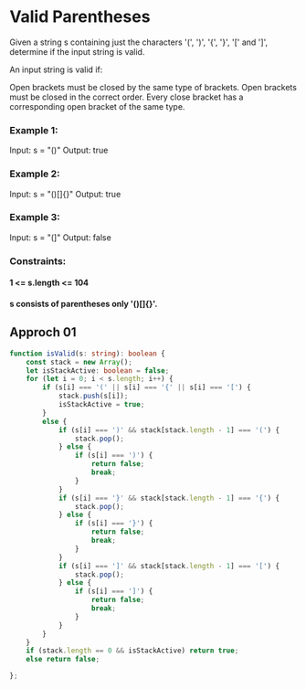 # Valid Parentheses
Given a string s containing just the characters '(', ')', '{', '}', '[' and ']', determine if the input string is valid.

An input string is valid if:

Open brackets must be closed by the same type of brackets.
Open brackets must be closed in the correct order.
Every close bracket has a corresponding open bracket of the same type.
 
### Example 1:

Input: s = "()"
Output: true
### Example 2:

Input: s = "()[]{}"
Output: true
### Example 3:

Input: s = "(]"
Output: false
 
### Constraints:

#### 1 <= s.length <= 104
#### s consists of parentheses only '()[]{}'.

## Approch 01
```ts
function isValid(s: string): boolean {
    const stack = new Array();
    let isStackActive: boolean = false;
    for (let i = 0; i < s.length; i++) {
        if (s[i] === '(' || s[i] === '{' || s[i] === '[') {
            stack.push(s[i]);
            isStackActive = true;
        }
        else {
            if (s[i] === ')' && stack[stack.length - 1] === '(') {
                stack.pop();
            } else {
                if (s[i] === ')') {
                    return false;
                    break;
                }
            }
            if (s[i] === '}' && stack[stack.length - 1] === '{') {
                stack.pop();
            } else {
                if (s[i] === '}') {
                    return false;
                    break;
                }
            }
            if (s[i] === ']' && stack[stack.length - 1] === '[') {
                stack.pop();
            } else {
                if (s[i] === ']') {
                    return false;
                    break;
                }
            }
        }
    }
    if (stack.length == 0 && isStackActive) return true;
    else return false;

};
```
